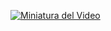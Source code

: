 [![Miniatura del Video](https://img.youtube.com/vi/x-jqKoUMUTo/maxresdefault.jpg)](https://www.youtube.com/watch?v=x-jqKoUMUTo)
